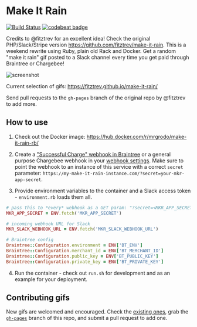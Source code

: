 # Make It Rain

[![Build Status](https://travis-ci.org/grodowski/make-it-rain-rb.svg?branch=master)](https://travis-ci.org/grodowski/make-it-rain-rb)
[![codebeat badge](https://codebeat.co/badges/9170aae8-c902-4884-ad48-919dd43c54b1)](https://codebeat.co/projects/github-com-grodowski-make-it-rain-rb-master)

Credits to @fitztrev for an excellent idea! Check the original PHP/Slack/Stripe version https://github.com/fitztrev/make-it-rain. This is a weekend rewrite using Ruby, plain old Rack and Docker. Get a random "make it rain" gif posted to a Slack channel every time you get paid through Braintree or Chargebee!

![screenshot](https://i.imgur.com/gU7gFBW.gif)

Current selection of gifs: https://fitztrev.github.io/make-it-rain/

Send pull requests to the `gh-pages` branch of the original repo by @fitztrev to add more.

## How to use

1) Check out the Docker image: https://hub.docker.com/r/mrgrodo/make-it-rain-rb/

2) Create a ["Successful Charge" webhook in Braintree](https://developers.braintreepayments.com/guides/webhooks/overview) or a general purpose Chargebee webhook in your [webhook settings](https://www.chargebee.com/docs/webhook_settings.html). Make sure to point the webhook to an instance of this service with a correct `secret` parameter: `https://my-make-it-rain-instance.com/?secret=your-mkr-app-secret`.

3) Provide environment variables to the container and a Slack access token - `environment.rb` loads them all.

```rb
# pass this to *every* webhook as a GET param: "?secret=<MKR_APP_SECRET>"
MKR_APP_SECRET = ENV.fetch('MKR_APP_SECRET')

# incoming webhook URL for Slack
MKR_SLACK_WEBHOOK_URL = ENV.fetch('MKR_SLACK_WEBHOOK_URL')

# Braintree config
Braintree::Configuration.environment = ENV['BT_ENV']
Braintree::Configuration.merchant_id = ENV['BT_MERCHANT_ID']
Braintree::Configuration.public_key = ENV['BT_PUBLIC_KEY']
Braintree::Configuration.private_key = ENV['BT_PRIVATE_KEY']
```

4) Run the container - check out `run.sh` for development and as an example for your deployment.

## Contributing gifs

New gifs are welcomed and encouraged. Check the [existing ones](https://github.com/fitztrev/make-it-rain/tree/gh-pages), grab the [`gh-pages`](https://github.com/fitztrev/make-it-rain/tree/gh-pages) branch of this repo, and submit a pull request to add one.
